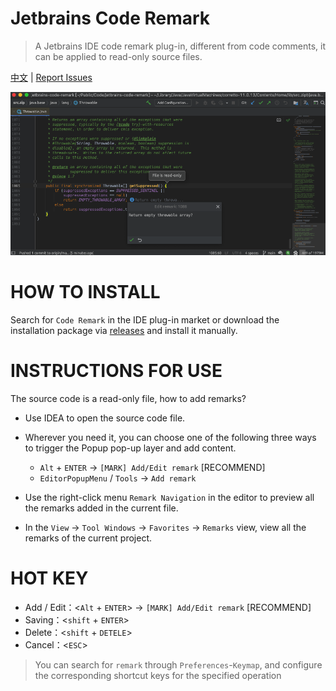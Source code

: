 # Jetbrains Code Remark

> A Jetbrains IDE code remark plug-in, different from code comments, it can be applied to read-only source files.

[中文](./README_CN.md) | [Report Issues](https://github.com/wenzewoo/jetbrains-code-remark/issues)

![](./screenshots/example.png)

# HOW TO INSTALL

Search for `Code Remark` in the IDE plug-in market or download the installation package
via [releases](https://github.com/wenzewoo/jetbrains-code-remark/releases) and install it manually.

# INSTRUCTIONS FOR USE

The source code is a read-only file, how to add remarks?

- Use IDEA to open the source code file.

- Wherever you need it, you can choose one of the following three ways to trigger the Popup pop-up layer and add
  content.

  - `Alt` + `ENTER` ->  `[MARK] Add/Edit remark` [RECOMMEND]
  - `EditorPopupMenu` / `Tools` ->  `Add remark`

- Use the right-click menu `Remark Navigation` in the editor to preview all the remarks added in the current file.

- In the `View` -> `Tool Windows` -> `Favorites` -> `Remarks` view, view all the remarks of the current project.

# HOT KEY

- Add / Edit：<`Alt` + `ENTER`> -> `[MARK] Add/Edit remark` [RECOMMEND]
- Saving：<`shift` + `ENTER`>
- Delete：<`shift` + `DETELE`>
- Cancel：<`ESC`>

> You can search for `remark` through `Preferences`-`Keymap`, and configure the corresponding shortcut keys for the specified operation
